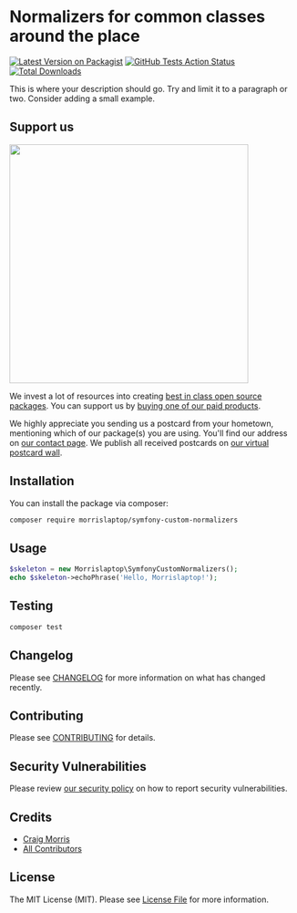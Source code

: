 # Normalizers for common classes around the place

[![Latest Version on Packagist](https://img.shields.io/packagist/v/morrislaptop/symfony-custom-normalizers.svg?style=flat-square)](https://packagist.org/packages/morrislaptop/symfony-custom-normalizers)
[![GitHub Tests Action Status](https://img.shields.io/github/workflow/status/morrislaptop/symfony-custom-normalizers/Tests?label=tests)](https://github.com/morrislaptop/symfony-custom-normalizers/actions?query=workflow%3ATests+branch%3Amaster)
[![Total Downloads](https://img.shields.io/packagist/dt/morrislaptop/symfony-custom-normalizers.svg?style=flat-square)](https://packagist.org/packages/morrislaptop/symfony-custom-normalizers)


This is where your description should go. Try and limit it to a paragraph or two. Consider adding a small example.

## Support us

[<img src="https://github-ads.s3.eu-central-1.amazonaws.com/package-skeleton-php.jpg?t=1" width="419px" />](https://spatie.be/github-ad-click/package-skeleton-php)

We invest a lot of resources into creating [best in class open source packages](https://spatie.be/open-source). You can support us by [buying one of our paid products](https://spatie.be/open-source/support-us).

We highly appreciate you sending us a postcard from your hometown, mentioning which of our package(s) you are using. You'll find our address on [our contact page](https://spatie.be/about-us). We publish all received postcards on [our virtual postcard wall](https://spatie.be/open-source/postcards).

## Installation

You can install the package via composer:

```bash
composer require morrislaptop/symfony-custom-normalizers
```

## Usage

```php
$skeleton = new Morrislaptop\SymfonyCustomNormalizers();
echo $skeleton->echoPhrase('Hello, Morrislaptop!');
```

## Testing

```bash
composer test
```

## Changelog

Please see [CHANGELOG](CHANGELOG.md) for more information on what has changed recently.

## Contributing

Please see [CONTRIBUTING](.github/CONTRIBUTING.md) for details.

## Security Vulnerabilities

Please review [our security policy](../../security/policy) on how to report security vulnerabilities.

## Credits

- [Craig Morris](https://github.com/morrislaptop)
- [All Contributors](../../contributors)

## License

The MIT License (MIT). Please see [License File](LICENSE.md) for more information.
